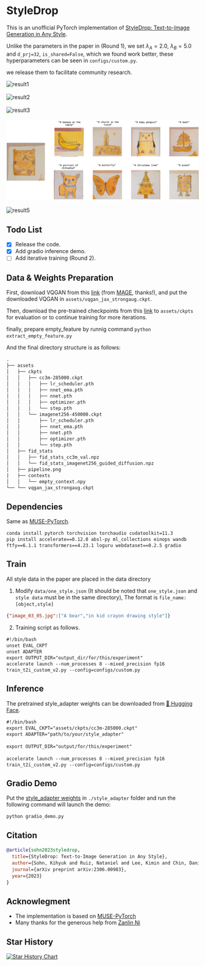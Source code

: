 # StyleDrop
This is an unofficial PyTorch implementation of [StyleDrop: Text-to-Image Generation in Any Style](https://arxiv.org/abs/2306.00983).

Unlike the parameters in the paper in (Round 1), we set $\lambda_A=2.0$, $\lambda_B=5.0$ and `d_prj=32`, `is_shared=False`, which we found work better, these hyperparameters can be seen in `configs/custom.py`.

we release them to facilitate community research.

![result1](img/1.png)
<br/><br/>
![result2](img/2.png)
<br/><br/>
![result3](img/3.png)
<br/><br/>
![result4](img/4.png)
<br/><br/>
![result5](img/5.png)


## Todo List
- [x] Release the code.
- [x] Add gradio inference demo.
- [ ] Add iterative training (Round 2).

## Data & Weights Preparation
First, download VQGAN from this [link](https://drive.google.com/file/d/13S_unB87n6KKuuMdyMnyExW0G1kplTbP/view) (from [MAGE](https://github.com/LTH14/mage), thanks!), and put the downloaded VQGAN in `assets/vqgan_jax_strongaug.ckpt`.

Then, download the pre-trained checkpoints from this [link](https://huggingface.co/nzl-thu/MUSE/tree/main/assets/ckpts) to `assets/ckpts` for evaluation or to continue training for more iterations.

finally, prepare empty_feature by runnig command `python extract_empty_feature.py`

And the final directory structure is as follows:
```
.
├── assets
│   ├── ckpts
│   │   ├── cc3m-285000.ckpt
│   │   │   ├── lr_scheduler.pth
│   │   │   ├── nnet_ema.pth
│   │   │   ├── nnet.pth
│   │   │   ├── optimizer.pth
│   │   │   └── step.pth
│   │   └── imagenet256-450000.ckpt
│   │       ├── lr_scheduler.pth
│   │       ├── nnet_ema.pth
│   │       ├── nnet.pth
│   │       ├── optimizer.pth
│   │       └── step.pth
│   ├── fid_stats
│   │   ├── fid_stats_cc3m_val.npz
│   │   └── fid_stats_imagenet256_guided_diffusion.npz
│   ├── pipeline.png
|   ├── contexts
│   │   └── empty_context.npy
└── └── vqgan_jax_strongaug.ckpt

```


## Dependencies
Same as [MUSE-PyTorch](https://github.com/baaivision/MUSE-Pytorch).
```
conda install pytorch torchvision torchaudio cudatoolkit=11.3
pip install accelerate==0.12.0 absl-py ml_collections einops wandb ftfy==6.1.1 transformers==4.23.1 loguru webdataset==0.2.5 gradio
```

## Train
All style data in the paper are placed in the data directory

1. Modify `data/one_style.json` (It should be noted that `one_style.json` and `style data` must be in the same directory), The format is `file_name:[object,style]`

```json
{"image_03_05.jpg":["A bear","in kid crayon drawing style"]}
```
2. Training script as follows.
```shell
#!/bin/bash
unset EVAL_CKPT
unset ADAPTER
export OUTPUT_DIR="output_dir/for/this/experiment"
accelerate launch --num_processes 8 --mixed_precision fp16 train_t2i_custom_v2.py --config=configs/custom.py
```


## Inference

The pretrained style_adapter weights can be downloaded from [🤗 Hugging Face](https://huggingface.co/zideliu/StyleDrop/tree/main).
```shell
#!/bin/bash
export EVAL_CKPT="assets/ckpts/cc3m-285000.ckpt" 
export ADAPTER="path/to/your/style_adapter"

export OUTPUT_DIR="output/for/this/experiment"

accelerate launch --num_processes 8 --mixed_precision fp16 train_t2i_custom_v2.py --config=configs/custom.py
```


## Gradio Demo
Put the [style_adapter weights](https://huggingface.co/zideliu/StyleDrop/tree/main) in `./style_adapter` folder and run the following command will launch the demo:

```shell
python gradio_demo.py
```

## Citation
```bibtex
@article{sohn2023styledrop,
  title={StyleDrop: Text-to-Image Generation in Any Style},
  author={Sohn, Kihyuk and Ruiz, Nataniel and Lee, Kimin and Chin, Daniel Castro and Blok, Irina and Chang, Huiwen and Barber, Jarred and Jiang, Lu and Entis, Glenn and Li, Yuanzhen and others},
  journal={arXiv preprint arXiv:2306.00983},
  year={2023}
}
```


## Acknowlegment

* The implementation is based on [MUSE-PyTorch](https://github.com/baaivision/MUSE-Pytorch)
* Many thanks for the generous help from [Zanlin Ni](https://github.com/nzl-thu)

## Star History

[![Star History Chart](https://api.star-history.com/svg?repos=zideliu/StyleDrop-PyTorch&type=Date)](https://star-history.com/#zideliu/StyleDrop-PyTorch&Date)

